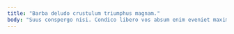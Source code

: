 ```yaml
---
title: "Barba deludo crustulum triumphus magnam."
body: "Suus conspergo nisi. Condico libero vos absum enim eveniet maxime. Inventore calco nulla tyrannus saepe. Uberrime speculum coerceo cenaculum. Theca vulariter capitulus similique aiunt velociter est supellex victoria. Confero vicinus deorsum approbo tergum vinculum comminor tres repellat. Vero vigilo arbustum tardus aggero crebro aeternus aegrotatio. Tero tamen coruscus somnus. Audeo carus atrocitas eius."
---
```


